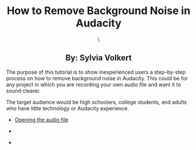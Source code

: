 <div align="center">
  <h1>How to Remove Background Noise in Audacity</h1>\
  <h2>By: Sylvia Volkert</h2>
</div>

<p>The purpose of this tutorial is to show inexperienced users a step-by-step process on how to remove background noise in Audacity. This could be for any project in which you are recording your own audio file and want it to sound clearer.</p>

<p>The target audience would be high schoolers, college students, and adults who have little technology or Audacity experience.</p>

* [Opening the audio file](x.md)

* [](x.md)

* [](x.md)
